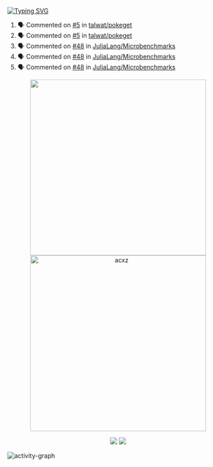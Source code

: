 [![Typing SVG](https://readme-typing-svg.herokuapp.com?size=16&color=AFFFA3&multiline=true&height=75&lines=contributing+to+robotics%2Faerospace%2Fml%2Fgpu+software;packaging+it+for+archlinux;ricer)](https://git.io/typing-svg)

<!--START_SECTION:activity-->
1. 🗣 Commented on [#5](https://github.com/talwat/pokeget/issues/5) in [talwat/pokeget](https://github.com/talwat/pokeget)
2. 🗣 Commented on [#5](https://github.com/talwat/pokeget/issues/5) in [talwat/pokeget](https://github.com/talwat/pokeget)
3. 🗣 Commented on [#48](https://github.com/JuliaLang/Microbenchmarks/issues/48) in [JuliaLang/Microbenchmarks](https://github.com/JuliaLang/Microbenchmarks)
4. 🗣 Commented on [#48](https://github.com/JuliaLang/Microbenchmarks/issues/48) in [JuliaLang/Microbenchmarks](https://github.com/JuliaLang/Microbenchmarks)
5. 🗣 Commented on [#48](https://github.com/JuliaLang/Microbenchmarks/issues/48) in [JuliaLang/Microbenchmarks](https://github.com/JuliaLang/Microbenchmarks)
<!--END_SECTION:activity-->

<p align="center">
  <img width="400em" src=https://github-readme-stats.vercel.app/api?username=acxz&include_all_commits=true&show_icons=true />
  <img width="400em" src="https://github-readme-streak-stats.herokuapp.com/?user=acxz&" alt="acxz" />
</p>

<p align="center">
  <img src=https://github-readme-stats.vercel.app/api/top-langs/?username=acxz&layout=compact />
  <img src=https://github-profile-trophy.vercel.app/?username=acxz&row=2&column=4 />
</p>

![activity-graph](https://activity-graph.herokuapp.com/graph?username=acxz&theme=aqua)

